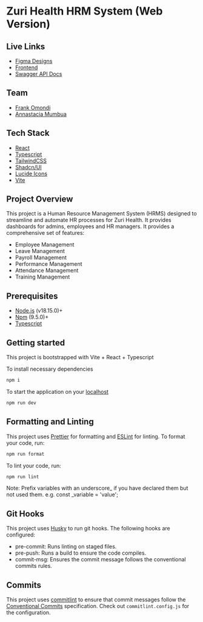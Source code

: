 # Zuri Health HRM System (Web Version)

## Live Links
- [Figma Designs]()
- [Frontend](https://zuri-hrm.vercel.app)
- [Swagger API Docs](https://zuriapi.crepant.com)

## Team
- [Frank Omondi](https://github.com/Dofften)
- [Annastacia Mumbua](https://github.com/Annastacia-dev)

## Tech Stack
- [React](https://react.dev)
- [Typescript](https://www.typescriptlang.org/download)
- [TailwindCSS](https://tailwindcss.com)
- [Shadcn/UI](https://ui.shadcn.com)
- [Lucide Icons](https://lucide.dev)
- [Vite](https://vitejs.dev)

## Project Overview

This project is a Human Resource Management System (HRMS) designed to streamline and automate HR processes for Zuri Health.
It provides dashboards for admins, employees and HR managers.
It provides a comprehensive set of features:

- Employee Management
- Leave Management
- Payroll Management
- Performance Management
- Attendance Management
- Training Management

## Prerequisites

- [Node.js](https://nodejs.org/en/download) (v18.15.0)+
- [Npm](https://www.npmjs.com/get-npm) (9.5.0)+
- [Typescript](https://www.typescriptlang.org/download)

## Getting started

This project is bootstrapped with Vite + React + Typescript

To install necessary dependencies

```bash
npm i
```

To start the application on your [localhost](http://localhost:5173/)

```bash
npm run dev
```

## Formatting and Linting

This project uses [Prettier](https://prettier.io/) for formatting and [ESLint](https://eslint.org/) for linting. To format your code, run:

```bash
npm run format
```

To lint your code, run:

```bash
npm run lint
```

Note: Prefix variables with an underscore\_ if you have declared them but not used them.
e.g. const \_variable = 'value';

## Git Hooks

This project uses [Husky](https://typicode.github.io/husky) to run git hooks. The following hooks are configured:

- pre-commit: Runs linting on staged files.
- pre-push: Runs a build to ensure the code compiles.
- commit-msg: Ensures the commit message follows the conventional commits rules.

## Commits

This project uses [commitlint](https://commitlint.js.org/#/) to ensure that commit messages follow the [Conventional Commits](https://www.conventionalcommits.org/en/v1.0.0/) specification.
Check out `commitlint.config.js` for the configuration.
